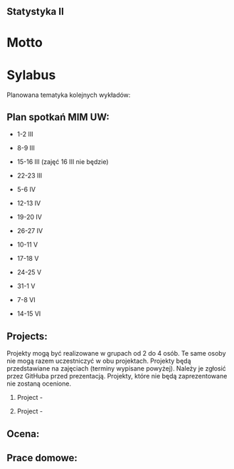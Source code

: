 Statystyka II
-------------

# Motto


# Sylabus

Planowana tematyka kolejnych wykładów:



Plan spotka&#324; MIM UW:
-------------------------

* 1-2 III
* 8-9 III
* 15-16 III (zajęć 16 III nie będzie)
* 22-23 III
* 5-6 IV
* 12-13 IV
* 19-20 IV

* 26-27 IV
* 10-11 V
* 17-18 V
* 24-25 V
* 31-1 V
* 7-8 VI
* 14-15 VI


Projects:
---------

Projekty mogą być realizowane w grupach od 2 do 4 osób. Te same osoby nie mogą razem uczestniczyć w obu projektach.
Projekty będą przedstawiane na zajęciach (terminy wypisane powyżej). Należy je zgłosić przez GitHuba przed prezentacją. Projekty, które nie będą zaprezentowane nie zostaną ocenione.

1. Project - 


2. Project - 



Ocena:
------



Prace domowe:
-------------

